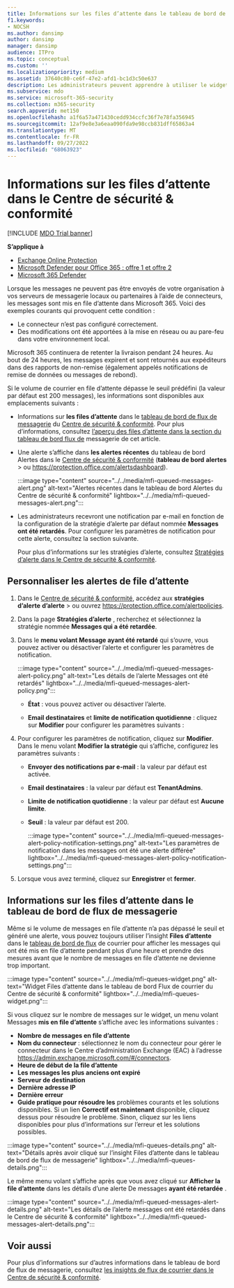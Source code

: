 ```yaml
---
title: Informations sur les files d’attente dans le tableau de bord de flux de messagerie
f1.keywords:
- NOCSH
ms.author: dansimp
author: dansimp
manager: dansimp
audience: ITPro
ms.topic: conceptual
ms.custom: ''
ms.localizationpriority: medium
ms.assetid: 37640c80-ce6f-47e2-afd1-bc1d3c50e637
description: Les administrateurs peuvent apprendre à utiliser le widget Files d’attente dans le tableau de bord flux de courrier du Centre de sécurité & conformité pour surveiller les flux de courrier non réussis vers leurs organisations locales ou partenaires sur les connecteurs sortants.
ms.subservice: mdo
ms.service: microsoft-365-security
ms.collection: m365-security
search.appverid: met150
ms.openlocfilehash: a1f6a57a471430cedd934ccfc36f7e78fa356945
ms.sourcegitcommit: 12af9e8e3a6eaa090fda9e98ccb831dff65863a4
ms.translationtype: MT
ms.contentlocale: fr-FR
ms.lasthandoff: 09/27/2022
ms.locfileid: "68063923"
---
```

# <a name="queues-insight-in-the-security--compliance-center"></a>Informations sur les files d’attente dans le Centre de sécurité & conformité

[!INCLUDE [MDO Trial banner](../includes/mdo-trial-banner.md)]

**S’applique à**
- [Exchange Online Protection](exchange-online-protection-overview.md)
- [Microsoft Defender pour Office 365 : offre 1 et offre 2](defender-for-office-365.md)
- [Microsoft 365 Defender](../defender/microsoft-365-defender.md)

Lorsque les messages ne peuvent pas être envoyés de votre organisation à vos serveurs de messagerie locaux ou partenaires à l’aide de connecteurs, les messages sont mis en file d’attente dans Microsoft 365. Voici des exemples courants qui provoquent cette condition :

- Le connecteur n’est pas configuré correctement.
- Des modifications ont été apportées à la mise en réseau ou au pare-feu dans votre environnement local.

Microsoft 365 continuera de retenter la livraison pendant 24 heures. Au bout de 24 heures, les messages expirent et sont retournés aux expéditeurs dans des rapports de non-remise (également appelés notifications de remise de données ou messages de rebond).

Si le volume de courrier en file d’attente dépasse le seuil prédéfini (la valeur par défaut est 200 messages), les informations sont disponibles aux emplacements suivants :

- Informations sur **les files d’attente** dans le [tableau de bord de flux de messagerie](mail-flow-insights-v2.md) du [Centre de sécurité & conformité](https://protection.office.com). Pour plus d’informations, consultez [l’aperçu des files d’attente dans la section du tableau de bord flux de](#queues-insight-in-the-mail-flow-dashboard) messagerie de cet article.

- Une alerte s’affiche dans **les alertes récentes** du tableau de bord Alertes dans le [Centre de sécurité & conformité](https://protection.office.com) (**tableau de bord** **alertes** \> ou <https://protection.office.com/alertsdashboard>).

  :::image type="content" source="../../media/mfi-queued-messages-alert.png" alt-text="Alertes récentes dans le tableau de bord Alertes du Centre de sécurité & conformité" lightbox="../../media/mfi-queued-messages-alert.png":::

- Les administrateurs recevront une notification par e-mail en fonction de la configuration de la stratégie d’alerte par défaut nommée **Messages ont été retardés**. Pour configurer les paramètres de notification pour cette alerte, consultez la section suivante.

  Pour plus d’informations sur les stratégies d’alerte, consultez [Stratégies d’alerte dans le Centre de sécurité & conformité](../../compliance/alert-policies.md).

## <a name="customize-queue-alerts"></a>Personnaliser les alertes de file d’attente

1. Dans le [Centre de sécurité & conformité](https://protection.office.com), accédez aux **stratégies d’alerte** **d’alerte** \> ou ouvrez <https://protection.office.com/alertpolicies>.

2. Dans la page **Stratégies d’alerte** , recherchez et sélectionnez la stratégie nommée **Messages qui a été retardée**.

3. Dans le **menu volant Message ayant été retardé** qui s’ouvre, vous pouvez activer ou désactiver l’alerte et configurer les paramètres de notification.

   :::image type="content" source="../../media/mfi-queued-messages-alert-policy.png" alt-text="Les détails de l’alerte Messages ont été retardés" lightbox="../../media/mfi-queued-messages-alert-policy.png":::

   - **État** : vous pouvez activer ou désactiver l’alerte.

   - **Email destinataires** et **limite de notification quotidienne** : cliquez sur **Modifier** pour configurer les paramètres suivants :

4. Pour configurer les paramètres de notification, cliquez sur **Modifier**. Dans le menu volant **Modifier la stratégie** qui s’affiche, configurez les paramètres suivants :

   - **Envoyer des notifications par e-mail** : la valeur par défaut est activée.
   - **Email destinataires** : la valeur par défaut est **TenantAdmins**.
   - **Limite de notification quotidienne** : la valeur par défaut est **Aucune limite**.
   - **Seuil** : la valeur par défaut est 200.

     :::image type="content" source="../../media/mfi-queued-messages-alert-policy-notification-settings.png" alt-text="Les paramètres de notification dans les messages ont été une alerte différée" lightbox="../../media/mfi-queued-messages-alert-policy-notification-settings.png":::

5. Lorsque vous avez terminé, cliquez sur **Enregistrer** et **fermer**.

## <a name="queues-insight-in-the-mail-flow-dashboard"></a>Informations sur les files d’attente dans le tableau de bord de flux de messagerie

Même si le volume de messages en file d’attente n’a pas dépassé le seuil et généré une alerte, vous pouvez toujours utiliser l’insight **Files d’attente** dans le [tableau de bord de flux](mail-flow-insights-v2.md) de courrier pour afficher les messages qui ont été mis en file d’attente pendant plus d’une heure et prendre des mesures avant que le nombre de messages en file d’attente ne devienne trop important.

:::image type="content" source="../../media/mfi-queues-widget.png" alt-text="Widget Files d’attente dans le tableau de bord Flux de courrier du Centre de sécurité & conformité" lightbox="../../media/mfi-queues-widget.png":::

Si vous cliquez sur le nombre de messages sur le widget, un menu volant Messages **mis en file d’attente** s’affiche avec les informations suivantes :

- **Nombre de messages en file d’attente**
- **Nom du connecteur** : sélectionnez le nom du connecteur pour gérer le connecteur dans le Centre d’administration Exchange (EAC) à l’adresse <https://admin.exchange.microsoft.com/#/connectors>.
- **Heure de début de la file d’attente**
- **Les messages les plus anciens ont expiré**
- **Serveur de destination**
- **Dernière adresse IP**
- **Dernière erreur**
- **Guide pratique pour résoudre les** problèmes courants et les solutions disponibles. Si un lien **Correctif est maintenant** disponible, cliquez dessus pour résoudre le problème. Sinon, cliquez sur les liens disponibles pour plus d’informations sur l’erreur et les solutions possibles.

:::image type="content" source="../../media/mfi-queues-details.png" alt-text="Détails après avoir cliqué sur l’insight Files d’attente dans le tableau de bord de flux de messagerie" lightbox="../../media/mfi-queues-details.png":::

Le même menu volant s’affiche après que vous avez cliqué sur **Afficher la file d’attente** dans les détails d’une alerte De messages **ayant été retardée** .

:::image type="content" source="../../media/mfi-queued-messages-alert-details.png" alt-text="Les détails de l’alerte messages ont été retardés dans le Centre de sécurité & conformité" lightbox="../../media/mfi-queued-messages-alert-details.png":::

## <a name="see-also"></a>Voir aussi

Pour plus d’informations sur d’autres informations dans le tableau de bord de flux de messagerie, consultez [les insights de flux de courrier dans le Centre de sécurité & conformité](mail-flow-insights-v2.md).

